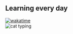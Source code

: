 

## Learning every day
[![wakatime](https://wakatime.com/badge/user/3f80721e-c6e9-4218-96a1-04307d51d3bb.svg)](https://wakatime.com/@3f80721e-c6e9-4218-96a1-04307d51d3bb)
<br/>
![cat typing](https://media0.giphy.com/media/aNqEFrYVnsS52/giphy.gif?cid=790b7611925bd24a08d6000561994e952af5573a6fd50a2c&rid=giphy.gif&ct=g)
